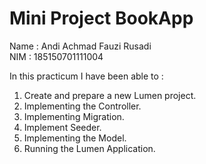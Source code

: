 # Mini Project BookApp

Name : Andi Achmad Fauzi Rusadi  
NIM  : 185150701111004

In this practicum I have been able to :
1. Create and prepare a new Lumen project.
2. Implementing the Controller.
3. Implementing Migration.
4. Implement Seeder.
5. Implementing the Model.
6. Running the Lumen Application.



